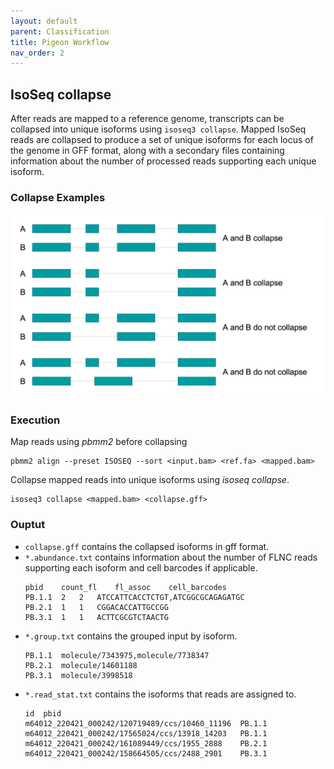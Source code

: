 ```yaml
---
layout: default
parent: Classification
title: Pigeon Workflow
nav_order: 2
---
```


## IsoSeq collapse

After reads are mapped to a reference genome, transcripts can be collapsed into unique isoforms using `isoseq3 collapse`. Mapped IsoSeq reads are collapsed to produce a set of unique isoforms for each locus of the genome in GFF format, along with a secondary files containing information about the number of processed reads supporting each unique isoform.

### Collapse Examples

<img src="../img/collapse.png" alt="collapse" width="1000px"/>

### Execution

Map reads using _pbmm2_ before collapsing

```
pbmm2 align --preset ISOSEQ --sort <input.bam> <ref.fa> <mapped.bam>
```

Collapse mapped reads into unique isoforms using _isoseq collapse_.

```
isoseq3 collapse <mapped.bam> <collapse.gff>
```

### Ouptut

- `collapse.gff` contains the collapsed isoforms in gff format.
- `*.abundance.txt` contains information about the number of FLNC reads supporting each isoform and cell barcodes if applicable.
    ```
    pbid	count_fl	fl_assoc	cell_barcodes
    PB.1.1	2	2	ATCCATTCACCTCTGT,ATCGGCGCAGAGATGC
    PB.2.1	1	1	CGGACACCATTGCCGG
    PB.3.1	1	1	ACTTCGCGTCTAACTG
    ```
- `*.group.txt` contains the grouped input by isoform.
    ```
    PB.1.1	molecule/7343975,molecule/7738347
    PB.2.1	molecule/14601188
    PB.3.1	molecule/3998518
    ```
- `*.read_stat.txt` contains the isoforms that reads are assigned to.
    ```
    id	pbid
    m64012_220421_000242/120719489/ccs/10460_11196	PB.1.1
    m64012_220421_000242/17565024/ccs/13918_14203	PB.1.1
    m64012_220421_000242/161089449/ccs/1955_2888	PB.2.1
    m64012_220421_000242/158664505/ccs/2488_2901	PB.3.1
    ```
